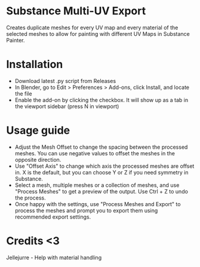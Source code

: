 # Substance Multi-UV Export
Creates duplicate meshes for every UV map and every material of the selected meshes to allow for painting with different UV Maps in Substance Painter.

# Installation
- Download latest .py script from Releases
- In Blender, go to Edit > Preferences > Add-ons, click Install, and locate the file
- Enable the add-on by clicking the checkbox. It will show up as a tab in the viewport sidebar (press N in viewport)

# Usage guide
- Adjust the Mesh Offset to change the spacing between the processed meshes. You can use negative values to offset the meshes in the opposite direction.
- Use "Offset Axis" to change which axis the processed meshes are offset in. X is the default, but you can choose Y or Z if you need symmetry in Substance.
- Select a mesh, multiple meshes or a collection of meshes, and use "Process Meshes" to get a preview of the output. Use Ctrl + Z to undo the process.
- Once happy with the settings, use "Process Meshes and Export" to process the meshes and prompt you to export them using recommended export settings. 

# Credits <3
Jellejurre - Help with material handling
